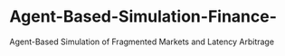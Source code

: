 # Agent-Based-Simulation-Finance-
Agent-Based Simulation of Fragmented Markets and Latency Arbitrage

